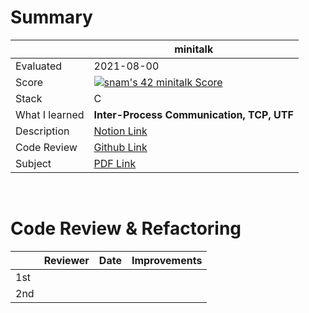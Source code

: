 # Summary

|     | minitalk | 
| --- | --------- |
| Evaluated | 2021-08-00 |
| Score | [![snam's 42 minitalk Score](https://badge42.herokuapp.com/api/project/snam/minitalk)](https://github.com/JaeSeoKim/badge42) |
| Stack | C |
| What I learned | **Inter-Process Communication, TCP, UTF** |
| Description | [Notion Link]() |
| Code Review | [Github Link]() |
| Subject | [PDF Link]() |

<br/>

# Code Review & Refactoring

|     | Reviewer | Date | Improvements |
| ----| --------| ---- | ----------- |
| 1st |  |  |  |
| 2nd |  |  |  |

<br/>
